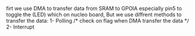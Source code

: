 firt we use DMA to transfer data from SRAM to GPOIA especially pin5 to toggle the (LED) which on nucleo board,
But we use diffrent methods to transfer the data:
1- Polling /* check on flag when DMA transfer the data */
2- Interrupt 

